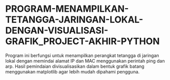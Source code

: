 # PROGRAM-MENAMPILKAN-TETANGGA-JARINGAN-LOKAL-DENGAN-VISUALISASI-GRAFIK_PROJECT-AKHIR-PYTHON
Program ini berfungsi untuk menampilkan perangkat tetangga di jaringan lokal dengan memindai alamat IP dan MAC menggunakan perintah ping dan arp. Hasil pemindaian divisualisasikan dalam bentuk grafik batang menggunakan matplotlib agar lebih mudah dipahami pengguna.
